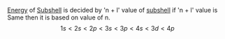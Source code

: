 [Energy](Jee/Chemistry/Thermodynamics/Energy.md) of [Subshell](Jee/Chemistry/Quantum%20Number/Subshells.md)  is decided by 'n + l' value of [subshell](Jee/Chemistry/Quantum%20Number/Subshells.md) if 'n + l' value is Same then it is based on value of n.
$$
1s < 2s < 2p < 3s< 3p<4s< 3d< 4p
$$
